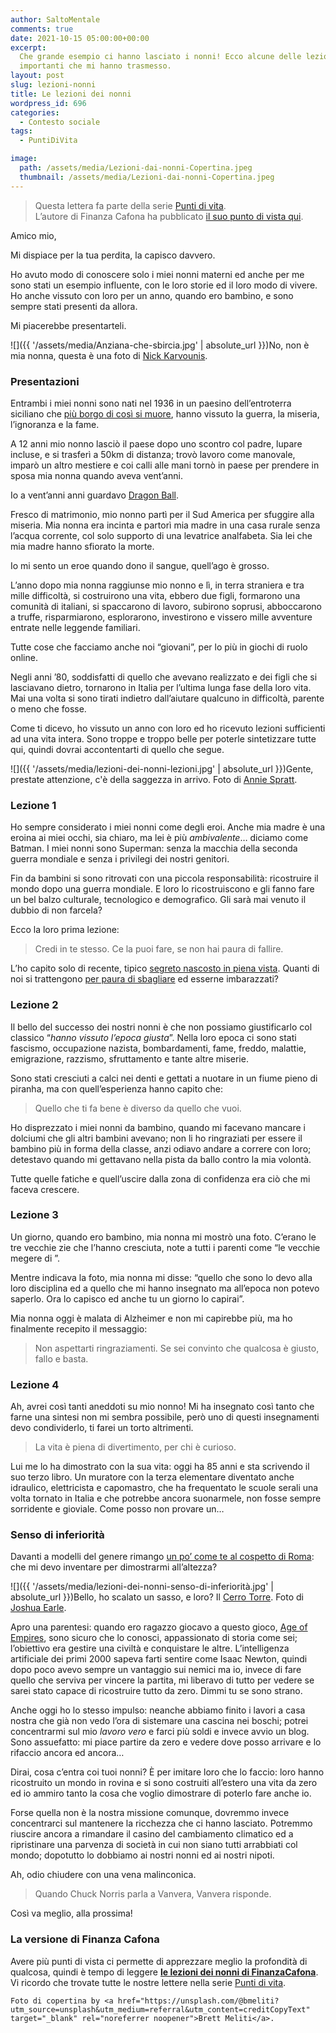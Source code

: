 ```yaml
---
author: SaltoMentale
comments: true
date: 2021-10-15 05:00:00+00:00
excerpt:
  Che grande esempio ci hanno lasciato i nonni! Ecco alcune delle lezioni più
  importanti che mi hanno trasmesso.
layout: post
slug: lezioni-nonni
title: Le lezioni dei nonni
wordpress_id: 696
categories:
  - Contesto sociale
tags:
  - PuntiDiVita

image:
  path: /assets/media/Lezioni-dai-nonni-Copertina.jpeg
  thumbnail: /assets/media/Lezioni-dai-nonni-Copertina.jpeg
---
```


> Questa lettera fa parte della serie [Punti di vita](/category/punti-di-vita/).  
L’autore di Finanza Cafona ha pubblicato [il suo punto di vista qui](https://finanzacafona.it/2021/10/lezioni-nonni-finanza-rubrica.html).


Amico mio,

Mi dispiace per la tua perdita, la capisco davvero.

Ho avuto modo di conoscere solo i miei nonni materni ed anche per me sono stati un esempio influente, con le loro storie ed il loro modo di vivere. Ho anche vissuto con loro per un anno, quando ero bambino, e sono sempre stati presenti da allora.

Mi piacerebbe presentarteli.

![]({{ '/assets/media/Anziana-che-sbircia.jpg' | absolute_url }})No, non è mia nonna, questa è una foto di [Nick Karvounis](https://unsplash.com/@nickkarvounis?utm_source=unsplash&utm_medium=referral&utm_content=creditCopyText).

### Presentazioni

Entrambi i miei nonni sono nati nel 1936 in un paesino dell’entroterra siciliano che [più borgo di così si muore](/vivere-in-un-borgo/), hanno vissuto la guerra, la miseria, l’ignoranza e la fame.

A 12 anni mio nonno lasciò il paese dopo uno scontro col padre, lupare incluse, e si trasferì a 50km di distanza; trovò lavoro come manovale, imparò un altro mestiere e coi calli alle mani tornò in paese per prendere in sposa mia nonna quando aveva vent’anni.

Io a vent’anni anni guardavo [Dragon Ball](https://it.wikipedia.org/wiki/Dragon_Ball).

Fresco di matrimonio, mio nonno partì per il Sud America per sfuggire alla miseria. Mia nonna era incinta e partorì mia madre in una casa rurale senza l’acqua corrente, col solo supporto di una levatrice analfabeta. Sia lei che mia madre hanno sfiorato la morte.

Io mi sento un eroe quando dono il sangue, quell’ago è grosso.

L’anno dopo mia nonna raggiunse mio nonno e lì, in terra straniera e tra mille difficoltà, si costruirono una vita, ebbero due figli, formarono una comunità di italiani, si spaccarono di lavoro, subirono soprusi, abboccarono a truffe, risparmiarono, esplorarono, investirono e vissero mille avventure entrate nelle leggende familiari.

Tutte cose che facciamo anche noi “giovani”, per lo più in giochi di ruolo online.

Negli anni ’80, soddisfatti di quello che avevano realizzato e dei figli che si lasciavano dietro, tornarono in Italia per l’ultima lunga fase della loro vita. Mai una volta si sono tirati indietro dall’aiutare qualcuno in difficoltà, parente o meno che fosse.

Come ti dicevo, ho vissuto un anno con loro ed ho ricevuto lezioni sufficienti ad una vita intera. Sono troppe e troppo belle per poterle sintetizzare tutte qui, quindi dovrai accontentarti di quello che segue.

![]({{ '/assets/media/lezioni-dei-nonni-lezioni.jpg' | absolute_url }})Gente, prestate attenzione, c'è della saggezza in arrivo. Foto di [Annie Spratt](https://unsplash.com/@anniespratt?utm_source=unsplash&utm_medium=referral&utm_content=creditCopyText).

### Lezione 1

Ho sempre considerato i miei nonni come degli eroi. Anche mia madre è una eroina ai miei occhi, sia chiaro, ma lei è più _ambivalente_… diciamo come Batman. I miei nonni sono Superman: senza la macchia della seconda guerra mondiale e senza i privilegi dei nostri genitori.

Fin da bambini si sono ritrovati con una piccola responsabilità: ricostruire il mondo dopo una guerra mondiale. E loro lo ricostruiscono e gli fanno fare un bel balzo culturale, tecnologico e demografico. Gli sarà mai venuto il dubbio di non farcela?

Ecco la loro prima lezione:

> Credi in te stesso. Ce la puoi fare, se non hai paura di fallire.


L’ho capito solo di recente, tipico [segreto nascosto in piena vista](/non-esistono-segreti/). Quanti di noi si trattengono [per paura di sbagliare](/la-natura-dellerrore-salto-mentale/) ed esserne imbarazzati?

### Lezione 2

Il bello del successo dei nostri nonni è che non possiamo giustificarlo col classico “_hanno vissuto l’epoca giusta_”. Nella loro epoca ci sono stati fascismo, occupazione nazista, bombardamenti, fame, freddo, malattie, emigrazione, razzismo, sfruttamento e tante altre miserie.

Sono stati cresciuti a calci nei denti e gettati a nuotare in un fiume pieno di piranha, ma con quell’esperienza hanno capito che:

> Quello che ti fa bene è diverso da quello che vuoi.


Ho disprezzato i miei nonni da bambino, quando mi facevano mancare i dolciumi che gli altri bambini avevano; non li ho ringraziati per essere il bambino più in forma della classe, anzi odiavo andare a correre con loro; detestavo quando mi gettavano nella pista da ballo contro la mia volontà.

Tutte quelle fatiche e quell’uscire dalla zona di confidenza era ciò che mi faceva crescere.

### Lezione 3

Un giorno, quando ero bambino, mia nonna mi mostrò una foto. C’erano le tre vecchie zie che l’hanno cresciuta, note a tutti i parenti come “le vecchie megere di <materia organica anfibia>”.

Mentre indicava la foto, mia nonna mi disse: “quello che sono lo devo alla loro disciplina ed a quello che mi hanno insegnato ma all’epoca non potevo saperlo. Ora lo capisco ed anche tu un giorno lo capirai”.

Mia nonna oggi è malata di Alzheimer e non mi capirebbe più, ma ho finalmente recepito il messaggio:

> Non aspettarti ringraziamenti. Se sei convinto che qualcosa è giusto, fallo e basta.


### Lezione 4

Ah, avrei così tanti aneddoti su mio nonno! Mi ha insegnato così tanto che farne una sintesi non mi sembra possibile, però uno di questi insegnamenti devo condividerlo, ti farei un torto altrimenti.

> La vita è piena di divertimento, per chi è curioso.


Lui me lo ha dimostrato con la sua vita: oggi ha 85 anni e sta scrivendo il suo terzo libro. Un muratore con la terza elementare diventato anche idraulico, elettricista e capomastro, che ha frequentato le scuole serali una volta tornato in Italia e che potrebbe ancora suonarmele, non fosse sempre sorridente e gioviale. Come posso non provare un…

### Senso di inferiorità

Davanti a modelli del genere rimango [un po’ come te al cospetto di Roma](https://finanzacafona.it/2021/09/puntidivita-vado-a-vivere-in-un-borgo.html): che mi devo inventare per dimostrarmi all’altezza?

![]({{ '/assets/media/lezioni-dei-nonni-senso-di-inferiorità.jpg' | absolute_url }})Bello, ho scalato un sasso, e loro? Il [Cerro Torre](https://it.wikipedia.org/wiki/Cerro_Torre). Foto di [Joshua Earle](https://unsplash.com/@joshuaearle?utm_source=unsplash&utm_medium=referral&utm_content=creditCopyText).

Apro una parentesi: quando ero ragazzo giocavo a questo gioco, [Age of Empires](https://www.ageofempires.com/), sono sicuro che lo conosci, appassionato di storia come sei; l’obiettivo era gestire una civiltà e conquistare le altre. L’intelligenza artificiale dei primi 2000 sapeva farti sentire come Isaac Newton, quindi dopo poco avevo sempre un vantaggio sui nemici ma io, invece di fare quello che serviva per vincere la partita, mi liberavo di tutto per vedere se sarei stato capace di ricostruire tutto da zero. Dimmi tu se sono strano.

Anche oggi ho lo stesso impulso: neanche abbiamo finito i lavori a casa nostra che già non vedo l’ora di sistemare una cascina nei boschi; potrei concentrarmi sul mio _lavoro vero_ e farci più soldi e invece avvio un blog. Sono assuefatto: mi piace partire da zero e vedere dove posso arrivare e lo rifaccio ancora ed ancora…

Dirai, cosa c’entra coi tuoi nonni? È per imitare loro che lo faccio: loro hanno ricostruito un mondo in rovina e si sono costruiti all’estero una vita da zero ed io ammiro tanto la cosa che voglio dimostrare di poterlo fare anche io.

Forse quella non è la nostra missione comunque, dovremmo invece concentrarci sul mantenere la ricchezza che ci hanno lasciato. Potremmo riuscire ancora a rimandare il casino del cambiamento climatico ed a ripristinare una parvenza di società in cui non siano tutti arrabbiati col mondo; dopotutto lo dobbiamo ai nostri nonni ed ai nostri nipoti.

Ah, odio chiudere con una vena malinconica.

> Quando Chuck Norris parla a Vanvera, Vanvera risponde.


Così va meglio, alla prossima!

### La versione di Finanza Cafona

Avere più punti di vista ci permette di apprezzare meglio la profondità di qualcosa, quindi è tempo di leggere [**le lezioni dei nonni di FinanzaCafona**](https://finanzacafona.it/2021/10/lezioni-nonni-finanza-rubrica.html).  
Vi ricordo che trovate tutte le nostre lettere nella serie [Punti di vita](/category/punti-di-vita/).

    Foto di copertina by <a href="https://unsplash.com/@bmeliti?utm_source=unsplash&utm_medium=referral&utm_content=creditCopyText" target="_blank" rel="noreferrer noopener">Brett Meliti</a>.
